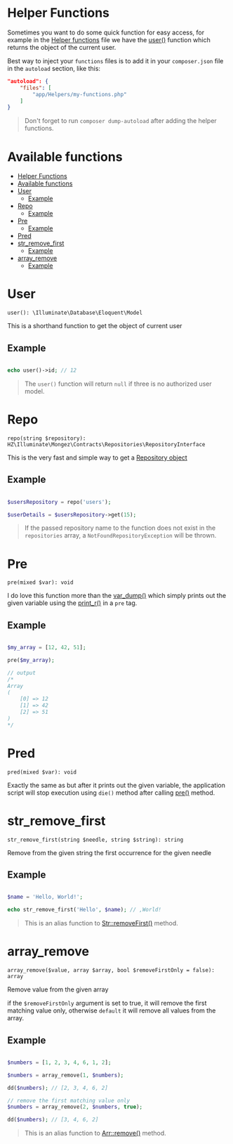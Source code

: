 # Helper Functions

Sometimes you want to do some quick function for easy access, for example in the [Helper functions](./helper-functions) file we have the [user()](./helper-functions#user) function which returns the object of the current user.

Best way to inject your `functions` files is to add it in your `composer.json` file in the `autoload` section, like this:

```json
"autoload": {
    "files": [
        "app/Helpers/my-functions.php"
    ]
}
```

> Don't forget to run `composer dump-autoload` after adding the helper functions.

# Available functions
- [Helper Functions](#helper-functions)
- [Available functions](#available-functions)
- [User](#user)
  - [Example](#example)
- [Repo](#repo)
  - [Example](#example-1)
- [Pre](#pre)
  - [Example](#example-2)
- [Pred](#pred)
- [str_remove_first](#strremovefirst)
  - [Example](#example-3)
- [array_remove](#arrayremove)
  - [Example](#example-4)

# User

`user(): \Illuminate\Database\Eloquent\Model`

This is a shorthand function to get the object of current user

## Example

```php

echo user()->id; // 12
```

> The `user()` function will return `null` if three is no authorized user model.

# Repo

`repo(string $repository): HZ\Illuminate\Mongez\Contracts\Repositories\RepositoryInterface`

This is the very fast and simple way to get a [Repository object](./repositories) 

## Example

```php

$usersRepository = repo('users');

$userDetails = $usersRepository->get(15);
```

> If the passed repository name to the function does not exist in the `repositories` array, a `NotFoundRepositoryException` will be thrown. 

# Pre

`pre(mixed $var): void`

I do love this function more than the [var_dump()](http://php.net/manual/en/function.var-dump.php) which simply prints out the given variable using the [print_r()](http://php.net/manual/en/function.print-r.php) in a `pre` tag.


## Example

```php

$my_array = [12, 42, 51];

pre($my_array); 

// output
/*
Array
(
    [0] => 12
    [1] => 42
    [2] => 51
)
*/
```

# Pred

`pred(mixed $var): void`

Exactly the same as but after it prints out the given variable, the application script will stop execution using `die()` method after calling [pre()](#pre) method.


# str_remove_first

`str_remove_first(string $needle, string $string): string`

Remove from the given string the first occurrence for the given needle

## Example

```php

$name = 'Hello, World!';

echo str_remove_first('Hello', $name); // ,World!

```

> This is an alias function to [Str::removeFirst()](./macro-str#removefirst) method.


# array_remove

`array_remove($value, array $array, bool $removeFirstOnly = false): array`

Remove value from the given array

if the `$removeFirstOnly` argument is set to true, it will remove the first matching value only, otherwise `default` it will remove all values from the array.

## Example

```php

$numbers = [1, 2, 3, 4, 6, 1, 2];

$numbers = array_remove(1, $numbers);

dd($numbers); // [2, 3, 4, 6, 2]

// remove the first matching value only
$numbers = array_remove(2, $numbers, true);

dd($numbers); // [3, 4, 6, 2]

```

> This is an alias function to [Arr::remove()](./macro-arr#remove) method.
